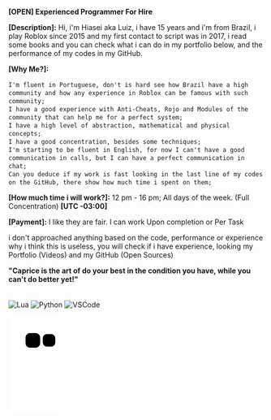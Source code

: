 ____**[OPEN] Experienced Programmer For Hire**____

  **[Description]:**
    Hi, i'm Hiasei aka Luiz, i have 15 years and i'm from Brazil, i play Roblox since 2015 and my first contact to script was in 2017, i read some books and you can check what i can do in my portfolio below, and the performance of my codes in my GitHub.
    
  **[Why Me?]:**
   
   
    I'm fluent in Portuguese, don't is hard see how Brazil have a high community and how any experience in Roblox can be famous with such community;
    I have a good experience with Anti-Cheats, Rojo and Modules of the community that can help me for a perfect system;
    I have a high level of abstraction, mathematical and physical concepts;
    I have a good concentration, besides some techniques;
    I'm starting to be fluent in English, for now I can't have a good communication in calls, but I can have a perfect communication in chat;
    Can you deduce if my work is fast looking in the last line of my codes on the GitHub, there show how much time i spent on them;
    
    
  **[How much time i will work?]:**
    12 pm - 16 pm; All days of the week. (Full Concentration) **[UTC -03:00]**
    
  **[Payment]:**
    I like they are fair. I can work Upon completion or Per Task
    
i don't approached anything based on the code, performance or experience why i think this is useless, you will check if i have experience, looking my Portfolio (Videos) and my GitHub (Open Sources)

**"Caprice is the art of do your best in the condition you have, while you can't do better yet!"**

<div style="display: inline_block"><br>
  <img align="center" alt="Lua" height="30" width="40" src="https://upload.wikimedia.org/wikipedia/commons/c/cf/Lua-Logo.svg">
  <img align="center" alt="Python" height="30" width="30" src="https://upload.wikimedia.org/wikipedia/commons/c/c3/Python-logo-notext.svg">
  <img align="center" alt="VSCode" height="30" width="40" src="https://upload.wikimedia.org/wikipedia/commons/9/9a/Visual_Studio_Code_1.35_icon.svg">
 
 ![Snake animation](https://github.com/rafaballerini/rafaballerini/blob/output/github-contribution-grid-snake.svg)
</div>
